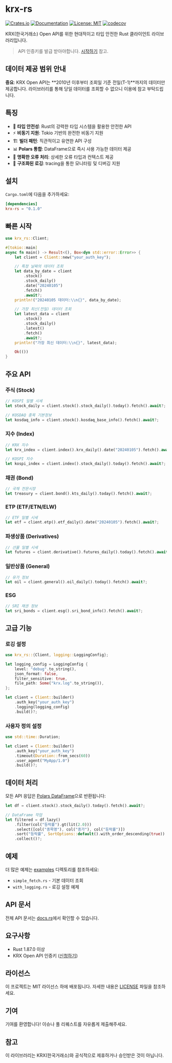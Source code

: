 # krx-rs

[![Crates.io](https://img.shields.io/crates/v/krx-rs.svg)](https://crates.io/crates/krx-rs)
[![Documentation](https://docs.rs/krx-rs/badge.svg)](https://docs.rs/krx-rs)
[![License: MIT](https://img.shields.io/badge/License-MIT-yellow.svg)](https://opensource.org/licenses/MIT)
[![codecov](https://codecov.io/gh/seobaeksol/krx-rs/graph/badge.svg)](https://codecov.io/gh/seobaeksol/krx-rs)

KRX(한국거래소) Open API를 위한 현대적이고 타입 안전한 Rust 클라이언트 라이브러리입니다.

> API 인증키를 발급 받아야합니다. [시작하기](docs/getting-started.md) 참고.

## 데이터 제공 범위 안내

**중요**: KRX Open API는 **2010년 이후부터 조회일 기준 전일(T-1)**까지의 데이터만 제공합니다.
라이브러리를 통해 당일 데이터를 조회할 수 없으니 이용에 참고 부탁드립니다.

## 특징

- 🦀 **타입 안전성**: Rust의 강력한 타입 시스템을 활용한 안전한 API
- ⚡ **비동기 지원**: Tokio 기반의 완전한 비동기 지원
- 🏗️ **빌더 패턴**: 직관적이고 유연한 API 구성
- 📊 **Polars 통합**: DataFrame으로 즉시 사용 가능한 데이터 제공
- 🎯 **명확한 오류 처리**: 상세한 오류 타입과 컨텍스트 제공
- 📝 **구조화된 로깅**: tracing을 통한 모니터링 및 디버깅 지원

## 설치

`Cargo.toml`에 다음을 추가하세요:

```toml
[dependencies]
krx-rs = "0.1.0"
```

## 빠른 시작

```rust
use krx_rs::Client;

#[tokio::main]
async fn main() -> Result<(), Box<dyn std::error::Error>> {
    let client = Client::new("your_auth_key");

    // 특정 날짜의 데이터 조회
    let data_by_date = client
        .stock()
        .stock_daily()
        .date("20240105")
        .fetch()
        .await?;
    println!("20240105 데이터:\\n{}", data_by_date);

    // 가장 최신(전일) 데이터 조회
    let latest_data = client
        .stock()
        .stock_daily()
        .latest()
        .fetch()
        .await?;
    println!("가장 최신 데이터:\\n{}", latest_data);

    Ok(())
}
```

## 주요 API

### 주식 (Stock)

```rust
// KOSPI 일별 시세
let stock_daily = client.stock().stock_daily().today().fetch().await?;

// KOSDAQ 종목 기본정보
let kosdaq_info = client.stock().kosdaq_base_info().fetch().await?;
```

### 지수 (Index)

```rust
// KRX 지수
let krx_index = client.index().krx_daily().date("20240105").fetch().await?;

// KOSPI 지수
let kospi_index = client.index().stock_daily().today().fetch().await?;
```

### 채권 (Bond)

```rust
// 국채 전문시장
let treasury = client.bond().kts_daily().today().fetch().await?;
```

### ETP (ETF/ETN/ELW)

```rust
// ETF 일별 시세
let etf = client.etp().etf_daily().date("20240105").fetch().await?;
```

### 파생상품 (Derivatives)

```rust
// 선물 일별 시세
let futures = client.derivative().futures_daily().today().fetch().await?;
```

### 일반상품 (General)

```rust
// 유가 정보
let oil = client.general().oil_daily().today().fetch().await?;
```

### ESG

```rust
// SRI 채권 정보
let sri_bonds = client.esg().sri_bond_info().fetch().await?;
```

## 고급 기능

### 로깅 설정

```rust
use krx_rs::{Client, logging::LoggingConfig};

let logging_config = LoggingConfig {
    level: "debug".to_string(),
    json_format: false,
    filter_sensitive: true,
    file_path: Some("krx.log".to_string()),
};

let client = Client::builder()
    .auth_key("your_auth_key")
    .logging(logging_config)
    .build()?;
```

### 사용자 정의 설정

```rust
use std::time::Duration;

let client = Client::builder()
    .auth_key("your_auth_key")
    .timeout(Duration::from_secs(60))
    .user_agent("MyApp/1.0")
    .build()?;
```

## 데이터 처리

모든 API 응답은 [Polars DataFrame](https://github.com/pola-rs/polars)으로 반환됩니다:

```rust
let df = client.stock().stock_daily().today().fetch().await?;

// DataFrame 작업
let filtered = df.lazy()
    .filter(col("등락률").gt(lit(2.0)))
    .select([col("종목명"), col("종가"), col("등락률")])
    .sort("등락률", SortOptions::default().with_order_descending(true))
    .collect()?;
```

## 예제

더 많은 예제는 [examples](examples/) 디렉토리를 참조하세요:

- `simple_fetch.rs` - 기본 데이터 조회
- `with_logging.rs` - 로깅 설정 예제

## API 문서

전체 API 문서는 [docs.rs](https://docs.rs/krx-rs)에서 확인할 수 있습니다.

## 요구사항

- Rust 1.87.0 이상
- KRX Open API 인증키 ([신청하기](https://openapi.krx.co.kr))

## 라이선스

이 프로젝트는 MIT 라이선스 하에 배포됩니다. 자세한 내용은 [LICENSE](LICENSE) 파일을 참조하세요.

## 기여

기여를 환영합니다! 이슈나 풀 리퀘스트를 자유롭게 제출해주세요.

## 참고

이 라이브러리는 KRX(한국거래소)와 공식적으로 제휴하거나 승인받은 것이 아닙니다.
